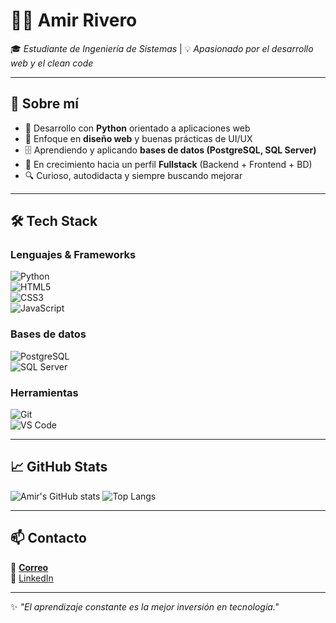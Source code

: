 # 👨‍💻 Amir Rivero  

🎓 *Estudiante de Ingeniería de Sistemas* | 💡 *Apasionado por el desarrollo web y el clean code*  

---

## 🚀 Sobre mí  
- 🐍 Desarrollo con **Python** orientado a aplicaciones web  
- 🎨 Enfoque en **diseño web** y buenas prácticas de UI/UX  
- 🗄️ Aprendiendo y aplicando **bases de datos (PostgreSQL, SQL Server)**
- 🌱 En crecimiento hacia un perfil **Fullstack** (Backend + Frontend + BD)  
- 🔍 Curioso, autodidacta y siempre buscando mejorar  

---

## 🛠️ Tech Stack  
### Lenguajes & Frameworks  
![Python](https://img.shields.io/badge/Python-3776AB?style=for-the-badge&logo=python&logoColor=white)  
![HTML5](https://img.shields.io/badge/HTML5-E34F26?style=for-the-badge&logo=html5&logoColor=white)  
![CSS3](https://img.shields.io/badge/CSS3-1572B6?style=for-the-badge&logo=css3&logoColor=white)  
![JavaScript](https://img.shields.io/badge/JavaScript-F7DF1E?style=for-the-badge&logo=javascript&logoColor=black)  

### Bases de datos  
![PostgreSQL](https://img.shields.io/badge/PostgreSQL-316192?style=for-the-badge&logo=postgresql&logoColor=white)  
![SQL Server](https://img.shields.io/badge/SQL%20Server-CC2927?style=for-the-badge&logo=microsoftsqlserver&logoColor=white) 

### Herramientas  
![Git](https://img.shields.io/badge/Git-F05033?style=for-the-badge&logo=git&logoColor=white)  
![VS Code](https://img.shields.io/badge/VS%20Code-0078d7?style=for-the-badge&logo=visual-studio-code&logoColor=white)  

---

## 📈 GitHub Stats  
![Amir's GitHub stats](https://github-readme-stats.vercel.app/api?username=AmirRivero&show_icons=true&theme=tokyonight)
![Top Langs](https://github-readme-stats.vercel.app/api/top-langs/?username=AmirRivero&layout=compact&theme=tokyonight)

---

## 📫 Contacto  
📧 **[Correo](mailto:amir12ago@outlook.com)**  
💼 [LinkedIn](https://pe.linkedin.com/in/amir12-rivero)  

---
✨ *"El aprendizaje constante es la mejor inversión en tecnología."*  
